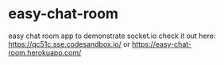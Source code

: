 # easy-chat-room
easy chat room app to demonstrate socket.io
check it out here:
https://qc51c.sse.codesandbox.io/
or
https://easy-chat-room.herokuapp.com/
